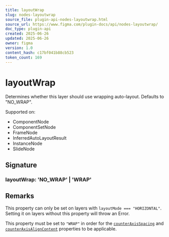 ```yaml
---
title: layoutWrap
slug: nodes-layoutwrap
source_file: plugin-api-nodes-layoutwrap.html
source_url: https://www.figma.com/plugin-docs/api/nodes-layoutwrap/
doc_type: plugin-api
created: 2025-06-26
updated: 2025-06-26
owner: figma
version: 1.0
content_hash: c17bf041b88cb523
token_count: 169
---
```

# layoutWrap

Determines whether this layer should use wrapping auto-layout. Defaults to "NO_WRAP".

 Supported on:

- ComponentNode
- ComponentSetNode
- FrameNode
- InferredAutoLayoutResult
- InstanceNode
- SlideNode

## Signature

### layoutWrap: 'NO_WRAP' | 'WRAP'

## Remarks

This property can only be set on layers with `layoutMode === "HORIZONTAL"`. Setting it on layers without this property will throw an Error.

This property must be set to `"WRAP"` in order for the [`counterAxisSpacing`](/plugin-docs/api/properties/nodes-counteraxisspacing/) and [`counterAxisAlignContent`](/plugin-docs/api/properties/nodes-counteraxisaligncontent/) properties to be applicable.